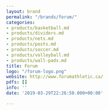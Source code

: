 ```yaml
---
layout: brand
permalink: "/brands/forum/"
categories:
- products/basketball.md
- products/dividers.md
- products/nets.md
- products/posts.md
- products/soccer.md
- products/volleyball.md
- products/wall-pads.md
title: Forum
logo: "/forum-logo.png"
website: http://www.forumathletic.ca/
pdfs: []
info: ''
date: '2019-03-29T22:26:50.000+00:00'

---
```

